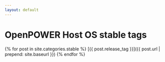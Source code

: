 ```yaml
---
layout: default
---
```

# OpenPOWER Host OS stable tags

{% for post in site.categories.stable %}
[{{ post.release_tag }}]({{ post.url | prepend: site.baseurl }})
{% endfor %}
